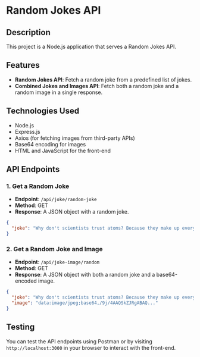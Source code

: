 # Random Jokes API

## Description

This project is a Node.js application that serves a Random Jokes API.

## Features

- **Random Jokes API**: Fetch a random joke from a predefined list of jokes.
- **Combined Jokes and Images API**: Fetch both a random joke and a random image in a single response.

## Technologies Used

- Node.js
- Express.js
- Axios (for fetching images from third-party APIs)
- Base64 encoding for images
- HTML and JavaScript for the front-end

## API Endpoints

### 1. **Get a Random Joke**

- **Endpoint**: `/api/joke/random-joke`
- **Method**: GET
- **Response**: A JSON object with a random joke.

```json
{
  "joke": "Why don't scientists trust atoms? Because they make up everything!"
}
```

### 2. **Get a Random Joke and Image**

- **Endpoint**: `/api/joke-image/random`
- **Method**: GET
- **Response**: A JSON object with both a random joke and a base64-encoded image.

```json
{
  "joke": "Why don't scientists trust atoms? Because they make up everything!",
  "image": "data:image/jpeg;base64,/9j/4AAQSkZJRgABAQ..."
}
```

## Testing

You can test the API endpoints using Postman or by visiting `http://localhost:3000` in your browser to interact with the front-end.
